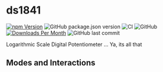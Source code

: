# ds1841

[![npm Version](http://img.shields.io/npm/v/@johntalton/ds1841.svg)](https://www.npmjs.com/package/@johntalton/ds1841)
![GitHub package.json version](https://img.shields.io/github/package-json/v/johntalton/ds1841)
![CI](https://github.com/johntalton/ds1841/workflows/CI/badge.svg)
![GitHub](https://img.shields.io/github/license/johntalton/ds1841)
[![Downloads Per Month](http://img.shields.io/npm/dm/@johntalton/ds1841.svg)](https://www.npmjs.com/package/@johntalton/ds1841)
![GitHub last commit](https://img.shields.io/github/last-commit/johntalton/ds1841)

Logarithmic Scale Digital Potentiometer ...
Ya, its all that

## Modes and Interactions



